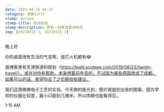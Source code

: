 ```yaml
---
date: 2021-04-15 06:37
category: 凌晨1点15
stamp: europe
stamp-title: 欧洲足迹
stamp-description: 收到一封来自欧洲的信
img: [20210415-1, 20210415-2]
---
```


<p>
晚上好

你的桌面很有生活的气息啊，连打火机都有😂

我博客里有天津旅游的规划（https://todd.scuteee.com/2019/08/22/tianjin-travel/），或许对你有帮助。本来想着前年去的，不过因为某些原因改成了成都。如果可以的话，希望你去了之后能给些建议。

我们这周做微电子工艺的实验。今天做的是光刻，图片就是刻出来的图案。因为学校的仪器比较差，最小只能刻几微米，所以肉眼也能看得见。


1:15 AM
</p>